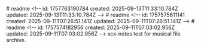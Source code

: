 #   r e a d m e 
 
 < ! - -   
 i d :   1 7 5 7 7 6 3 1 9 0 7 8 4 
 c r e a t e d :   2 0 2 5 - 0 9 - 1 3 T 1 1 : 3 3 : 1 0 . 7 8 4 Z 
 u p d a t e d :   2 0 2 5 - 0 9 - 1 3 T 1 1 : 3 3 : 1 0 . 7 8 4 Z 
 - - > 
 
 #       r   e   a   d   m   e   
   
   <   !   -   -       
   i   d   :       1   7   5   7   5   7   5   6   1   1   1   4   1   
   c   r   e   a   t   e   d   :       2   0   2   5   -   0   9   -   1   1   T   0   7   :   2   6   :   5   1   .   1   4   1   Z   
   u   p   d   a   t   e   d   :       2   0   2   5   -   0   9   -   1   1   T   0   7   :   2   6   :   5   1   .   1   4   1   Z   
   -   -   >   
   
   #               r       e       a       d       m       e       
       
       <       !       -       -               
       i       d       :               1       7       5       7       5       7       4       1       8       2       9       5       6       
       c       r       e       a       t       e       d       :               2       0       2       5       -       0       9       -       1       1       T       0       7       :       0       3       :       0       2       .       9       5       6       Z       
       u       p       d       a       t       e       d       :               2       0       2       5       -       0       9       -       1       1       T       0       7       :       0       3       :       0       2       .       9       5       6       Z       
       -       -       >       
       
       x       c       x       -       n       o       t       e       s               t       e       s       t               f       o       r               m       u       s       i       c       a       l               f       i       l       e               a       r       c       h       i       v       e       .       